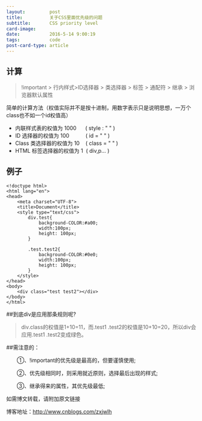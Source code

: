```yaml
---
layout:         post
title:          关于CSS里面优先级的问题
subtitle:       CSS priority level
card-image: 
date:           2016-5-14 9:00:19
tags:           code
post-card-type: article
---
```


## 计算


> !important > 行内样式>ID选择器 > 类选择器 > 标签 > 通配符 > 继承 > 浏览器默认属性

简单的计算方法（权值实际并不是按十进制，用数字表示只是说明思想，一万个class也不如一个id权值高）

- 内联样式表的权值为 1000 &nbsp; &nbsp;&nbsp;&nbsp;( style : " " )
- ID 选择器的权值为 100  &nbsp;&nbsp;&nbsp; &nbsp;&nbsp;&nbsp; &nbsp;  ( id = " " )
- Class 类选择器的权值为 10    &nbsp;&nbsp;     ( class = " " )
- HTML 标签选择器的权值为 1&nbsp;&nbsp;( div,p... )

## 例子




```
<!doctype html>
<html lang="en">
<head>
    <meta charset="UTF-8">
    <title>Document</title>
    <style type="text/css">
        div.test{
            background-COLOR:#a00;
            width:100px;
            height: 100px;
        }

        .test.test2{
            background-COLOR:#0e0;
            width:100px;
            height: 100px;
        }
    </style>
</head>
<body>
    <div class="test test2"></div>
</body>
</html>
```
##到底div是应用那条规则呢?

> div.class的权值是1+10=11，而.test1 .test2的权值是10+10=20，所以div会应用.test1 .test2变成绿色。

##需注意的：

　　①、!important的优先级是最高的，但要谨慎使用;

　　②、优先级相同时，则采用就近原则，选择最后出现的样式;

　　③、继承得来的属性，其优先级最低;







如需博文转载，请附加原文链接

博客地址：http://www.cnblogs.com/zxjwlh
